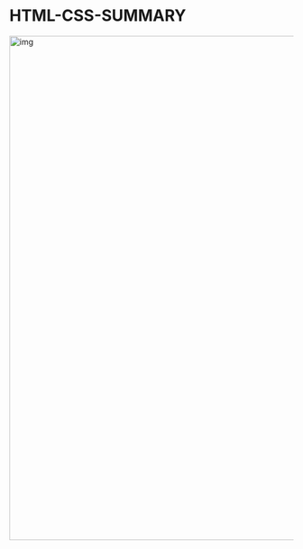 # HTML-CSS-SUMMARY
<img width="895" alt="img" src="https://user-images.githubusercontent.com/47854692/143953016-5d21ec23-7901-42ee-979e-e8a276aaa4d6.png">
